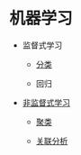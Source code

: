 ﻿# 机器学习

- 监督式学习

  - [分类](https://github.com/THM-TheoreM/AboutData/tree/DataAnalysis/machine%20learning/supervised/classfication)

  - 回归

- [非监督式学习](https://github.com/THM-TheoreM/AboutData/tree/DataAnalysis/machine%20learning/unsupervised)

  - [聚类](https://github.com/THM-TheoreM/AboutData/tree/DataAnalysis/machine%20learning/unsupervised/clustering)

  - [关联分析](https://github.com/THM-TheoreM/AboutData/tree/DataAnalysis/machine%20learning/unsupervised/%E5%85%B3%E8%81%94%E5%88%86%E6%9E%90)
